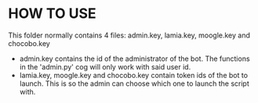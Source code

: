 # HOW TO USE
This folder normally contains 4 files:
admin.key, lamia.key, moogle.key and chocobo.key

- admin.key contains the id of the administrator of the bot. The functions in the 'admin.py' cog will only work with said user id.
- lamia.key, moogle.key and chocobo.key contain token ids of the bot to launch. This is so the admin can choose which one to launch the script with.